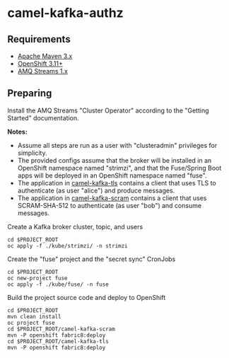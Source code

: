 # camel-kafka-authz

## Requirements

- [Apache Maven 3.x](http://maven.apache.org)
- [OpenShift 3.11+](https://access.redhat.com/products/red-hat-openshift-container-platform)
- [AMQ Streams 1.x](https://access.redhat.com/products/red-hat-amq)

## Preparing

Install the AMQ Streams "Cluster Operator" according to the "Getting Started" documentation. 

__Notes:__
- Assume all steps are run as a user with "clusteradmin" privileges for simplicity. 
- The provided configs assume that the broker will be installed in an OpenShift namespace named "strimzi", and that the Fuse/Spring Boot apps will be deployed in an OpenShift namespace named "fuse".
- The application in [camel-kafka-tls](./camel-kafka-tls) contains a client that uses TLS to authenticate (as user "alice") and produce messages.
- The application in [camel-kafka-scram](./camel-kafka-scram) contains a client that uses SCRAM-SHA-512 to authenticate (as user "bob") and consume messages.

Create a Kafka broker cluster, topic, and users

```
cd $PROJECT_ROOT
oc apply -f ./kube/strimzi/ -n strimzi
```

Create the "fuse" project and the "secret sync" CronJobs

```
cd $PROJECT_ROOT
oc new-project fuse
oc apply -f ./kube/fuse/ -n fuse
```

Build the project source code and deploy to OpenShift

```
cd $PROJECT_ROOT
mvn clean install
oc project fuse
cd $PROJECT_ROOT/camel-kafka-scram
mvn -P openshift fabric8:deploy
cd $PROJECT_ROOT/camel-kafka-tls
mvn -P openshift fabric8:deploy
```
